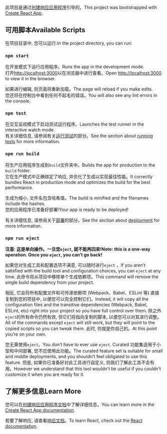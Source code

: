 <span data-ttu-id="7828d-101">此项目是通过[创建响应应用程序](https://github.com/facebook/create-react-app)引导的。</span><span class="sxs-lookup"><span data-stu-id="7828d-101">This project was bootstrapped with [Create React App](https://github.com/facebook/create-react-app).</span></span>

## <a name="available-scripts"></a><span data-ttu-id="7828d-102">可用脚本</span><span class="sxs-lookup"><span data-stu-id="7828d-102">Available Scripts</span></span>

<span data-ttu-id="7828d-103">在项目目录中, 您可以运行:</span><span class="sxs-lookup"><span data-stu-id="7828d-103">In the project directory, you can run:</span></span>

### `npm start`

<span data-ttu-id="7828d-104">在开发模式下运行应用程序。</span><span class="sxs-lookup"><span data-stu-id="7828d-104">Runs the app in the development mode.</span></span><br>
<span data-ttu-id="7828d-105">打开[http://localhost:3000](http://localhost:3000)以在浏览器中进行查看。</span><span class="sxs-lookup"><span data-stu-id="7828d-105">Open [http://localhost:3000](http://localhost:3000) to view it in the browser.</span></span>

<span data-ttu-id="7828d-106">如果进行编辑, 则页面将重新加载。</span><span class="sxs-lookup"><span data-stu-id="7828d-106">The page will reload if you make edits.</span></span><br>
<span data-ttu-id="7828d-107">您还将在控制台中看到任何不起毛的错误。</span><span class="sxs-lookup"><span data-stu-id="7828d-107">You will also see any lint errors in the console.</span></span>

### `npm test`

<span data-ttu-id="7828d-108">在交互监视模式下启动测试运行程序。</span><span class="sxs-lookup"><span data-stu-id="7828d-108">Launches the test runner in the interactive watch mode.</span></span><br>
<span data-ttu-id="7828d-109">有关详细信息, 请参阅有关[运行测试](https://facebook.github.io/create-react-app/docs/running-tests)的部分。</span><span class="sxs-lookup"><span data-stu-id="7828d-109">See the section about [running tests](https://facebook.github.io/create-react-app/docs/running-tests) for more information.</span></span>

### `npm run build`

<span data-ttu-id="7828d-110">将生产应用程序生成到`build`文件夹中。</span><span class="sxs-lookup"><span data-stu-id="7828d-110">Builds the app for production to the `build` folder.</span></span><br>
<span data-ttu-id="7828d-111">它在生产模式中正确绑定了响应, 并优化了生成以实现最佳性能。</span><span class="sxs-lookup"><span data-stu-id="7828d-111">It correctly bundles React in production mode and optimizes the build for the best performance.</span></span>

<span data-ttu-id="7828d-112">生成为缩小, 文件名包含哈希值。</span><span class="sxs-lookup"><span data-stu-id="7828d-112">The build is minified and the filenames include the hashes.</span></span><br>
<span data-ttu-id="7828d-113">您的应用程序已准备好部署!</span><span class="sxs-lookup"><span data-stu-id="7828d-113">Your app is ready to be deployed!</span></span>

<span data-ttu-id="7828d-114">有关详细信息, 请参阅关于[部署](https://facebook.github.io/create-react-app/docs/deployment)的部分。</span><span class="sxs-lookup"><span data-stu-id="7828d-114">See the section about [deployment](https://facebook.github.io/create-react-app/docs/deployment) for more information.</span></span>

### `npm run eject`

<span data-ttu-id="7828d-115">**注意: 这是单向操作。一旦您`eject`, 就不能再回来!**</span><span class="sxs-lookup"><span data-stu-id="7828d-115">**Note: this is a one-way operation. Once you `eject`, you can’t go back!**</span></span>

<span data-ttu-id="7828d-116">如果您对生成工具和配置选项不满意, 可以随时进行`eject` 。</span><span class="sxs-lookup"><span data-stu-id="7828d-116">If you aren’t satisfied with the build tool and configuration choices, you can `eject` at any time.</span></span> <span data-ttu-id="7828d-117">此命令将从项目中移除单个生成依赖项。</span><span class="sxs-lookup"><span data-stu-id="7828d-117">This command will remove the single build dependency from your project.</span></span>

<span data-ttu-id="7828d-118">相反, 它会将所有配置文件和可传递依赖项 (Webpack、Babel、ESLint 等) 直接复制到您的项目中, 以便您可以完全控制它们。</span><span class="sxs-lookup"><span data-stu-id="7828d-118">Instead, it will copy all the configuration files and the transitive dependencies (Webpack, Babel, ESLint, etc) right into your project so you have full control over them.</span></span> <span data-ttu-id="7828d-119">除之外`eject`的所有命令仍然有效, 但它们将指向复制的脚本, 以便您可以对其进行调整。</span><span class="sxs-lookup"><span data-stu-id="7828d-119">All of the commands except `eject` will still work, but they will point to the copied scripts so you can tweak them.</span></span> <span data-ttu-id="7828d-120">此时, 你就是你自己的。</span><span class="sxs-lookup"><span data-stu-id="7828d-120">At this point you’re on your own.</span></span>

<span data-ttu-id="7828d-121">您无需使用`eject`。</span><span class="sxs-lookup"><span data-stu-id="7828d-121">You don’t have to ever use `eject`.</span></span> <span data-ttu-id="7828d-122">Curated 功能集适用于小型和中间部署, 您不应使用此功能。</span><span class="sxs-lookup"><span data-stu-id="7828d-122">The curated feature set is suitable for small and middle deployments, and you shouldn’t feel obligated to use this feature.</span></span> <span data-ttu-id="7828d-123">但是, 如果你已准备好对此工具进行自定义, 则我们了解此工具不会有用。</span><span class="sxs-lookup"><span data-stu-id="7828d-123">However we understand that this tool wouldn’t be useful if you couldn’t customize it when you are ready for it.</span></span>

## <a name="learn-more"></a><span data-ttu-id="7828d-124">了解更多信息</span><span class="sxs-lookup"><span data-stu-id="7828d-124">Learn More</span></span>

<span data-ttu-id="7828d-125">您可以在[创建响应应用程序文档](https://facebook.github.io/create-react-app/docs/getting-started)中了解详细信息。</span><span class="sxs-lookup"><span data-stu-id="7828d-125">You can learn more in the [Create React App documentation](https://facebook.github.io/create-react-app/docs/getting-started).</span></span>

<span data-ttu-id="7828d-126">若要了解响应, 请查看[响应文档](https://reactjs.org/)。</span><span class="sxs-lookup"><span data-stu-id="7828d-126">To learn React, check out the [React documentation](https://reactjs.org/).</span></span>
